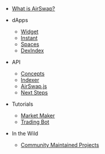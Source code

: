 -   [What is AirSwap?](README.md)

-   dApps

    -   [Widget](dapps/widget.md)
    -   [Instant](dapps/instant.md)
    -   [Spaces](dapps/spaces.md)
    -   [DexIndex](dapps/dexindex.md)

-   API

    -   [Concepts](api/concepts.md)
    -   [Indexer](api/indexer.md)
    -   [AirSwap.js](api/airswapjs.md)
    -   [Next Steps](api/next-steps.md)

-   Tutorials

    -   [Market Maker](tutorials/market-maker.md)
    -   [Trading Bot](tutorials/trading-bot.md)

-   In the Wild

    -   [Community Maintained Projects](thirdPartyDevs/projects.md)
